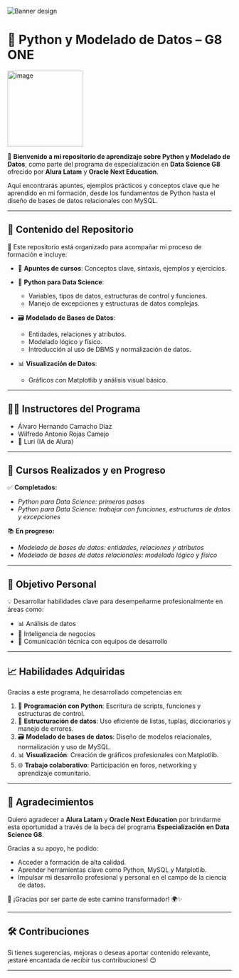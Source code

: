 ![Banner design](https://github.com/user-attachments/assets/b292d82b-d88f-41cd-a343-64d421f953ab)
# 🐍 Python y Modelado de Datos – G8 ONE

<img width="170" alt="image" src="https://github.com/user-attachments/assets/8422903a-e29d-4dfc-b449-456d117b802f" />

🚀 **Bienvenido a mi repositorio de aprendizaje sobre Python y Modelado de Datos**, como parte del programa de especialización en **Data Science G8** ofrecido por **Alura Latam** y **Oracle Next Education**.

Aquí encontrarás apuntes, ejemplos prácticos y conceptos clave que he aprendido en mi formación, desde los fundamentos de Python hasta el diseño de bases de datos relacionales con MySQL.

---

## 🧠 **Contenido del Repositorio**

📁 Este repositorio está organizado para acompañar mi proceso de formación e incluye:

* 📝 **Apuntes de cursos**: Conceptos clave, sintaxis, ejemplos y ejercicios.
* 🐍 **Python para Data Science**:

  * Variables, tipos de datos, estructuras de control y funciones.
  * Manejo de excepciones y estructuras de datos complejas.
* 🗃️ **Modelado de Bases de Datos**:

  * Entidades, relaciones y atributos.
  * Modelado lógico y físico.
  * Introducción al uso de DBMS y normalización de datos.
* 📊 **Visualización de Datos**:

  * Gráficos con Matplotlib y análisis visual básico.

---

## 👨‍🏫 **Instructores del Programa**

* Álvaro Hernando Camacho Díaz
* Wilfredo Antonio Rojas Camejo
* 🤖 Luri (IA de Alura)

---

## 📘 **Cursos Realizados y en Progreso**

✅ **Completados:**

* *Python para Data Science: primeros pasos*
* *Python para Data Science: trabajar con funciones, estructuras de datos y excepciones*

📚 **En progreso:**

* *Modelado de bases de datos: entidades, relaciones y atributos*
* *Modelado de bases de datos relacionales: modelado lógico y físico*

---

## 🎯 **Objetivo Personal**

💡 Desarrollar habilidades clave para desempeñarme profesionalmente en áreas como:

* 📊 Análisis de datos
* 💼 Inteligencia de negocios
* 🤝 Comunicación técnica con equipos de desarrollo

---

## 📈 **Habilidades Adquiridas**

Gracias a este programa, he desarrollado competencias en:

1. 🐍 **Programación con Python**: Escritura de scripts, funciones y estructuras de control.
2. 🧩 **Estructuración de datos**: Uso eficiente de listas, tuplas, diccionarios y manejo de errores.
3. 🗃️ **Modelado de bases de datos**: Diseño de modelos relacionales, normalización y uso de MySQL.
4. 📊 **Visualización**: Creación de gráficos profesionales con Matplotlib.
5. 🌐 **Trabajo colaborativo**: Participación en foros, networking y aprendizaje comunitario.

---

## 🙏 **Agradecimientos**

Quiero agradecer a **Alura Latam** y **Oracle Next Education** por brindarme esta oportunidad a través de la beca del programa **Especialización en Data Science G8**.

Gracias a su apoyo, he podido:

* Acceder a formación de alta calidad.
* Aprender herramientas clave como Python, MySQL y Matplotlib.
* Impulsar mi desarrollo profesional y personal en el campo de la ciencia de datos.

🌟 ¡Gracias por ser parte de este camino transformador! 🌍✨

---

## 🛠️ **Contribuciones**

Si tienes sugerencias, mejoras o deseas aportar contenido relevante, ¡estaré encantada de recibir tus contribuciones! 😊

---
